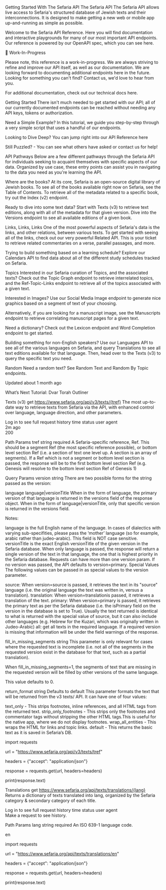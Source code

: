 Getting Started With The Sefaria API
The Sefaria API
The Sefaria API allows live access to Sefaria's structured database of Jewish texts and their interconnections. It is designed to make getting a new web or mobile app up-and-running as simple as possible.

Welcome to the Sefaria API Reference.
Here you will find documentation and interactive playgrounds for many of our most important API endpoints. Our reference is powered by our OpenAPI spec, which you can see here.

🚧
Work-In-Progress

Please note, this reference is a work-in-progress. We are always striving to refine and improve our API itself, as well as our documentation. We are looking forward to documenting additional endpoints here in the future. Looking for something you can't find? Contact us, we'd love to hear from you.

For additional documentation, check out our technical docs here.

Getting Started
There isn't much needed to get started with our API; all of our currently documented endpoints can be reached without needing any API keys, tokens or authorization.

Need a Simple Example? In this tutorial, we guide you step-by-step through a very simple script that uses a handful of our endpoints.

Looking to Dive Deep? You can jump right into our API Reference here

Still Puzzled? - You can see what others have asked or contact us for help!

API Pathways
Below are a few different pathways through the Sefaria API for individuals seeking to acquaint themselves with specific aspects of our data. Organized by use case, these entry points can assist you in navigating to the data you need as you're learning the API.

Where are the books?
At its core, Sefaria is an open-source digital library of Jewish books. To see all of the books available right now on Sefaria, see the Table of Contents. To retrieve all of the metadata related to a specific book, try out the Index (v2) endpoint.

Ready to dive into some text data?
Start with Texts (v3) to retrieve text editions, along with all of the metadata for that given version. Dive into the Versions endpoint to see all available editions of a given book.

Links, Links, Links
One of the most powerful aspects of Sefaria's data is the links, and other relations, between various texts. To get started with seeing all of the links, check out our very powerful Related API. This is your ticket to retrieve related commentaries on a verse, parallel passages, and more.

Trying to build something based on a learning schedule?
Explore our Calendars API to find data about all of the different study schedules tracked on Sefaria.

Topics
Interested in our Sefaria curation of Topics, and the associated texts? Check out the Topic Graph endpoint to retrieve interrelated topics, and the Ref-Topic-Links endpoint to retrieve all of the topics associated with a given text.

Interested in Images?
Use our Social Media Image endpoint to generate nice graphics based on a segment of text of your choosing.

Alternatively, if you are looking for a manuscript image, see the Manuscripts endpoint to retrieve correlating manuscript pages for a given text.

Need a dictionary?
Check out the Lexicon endpoint and Word Completion endpoint to get started.

Building something for non-English speakers?
Use our Languages API to see all of the various languages on Sefaria, and query Translations to see all text editions available for that language. Then, head over to the Texts (v3) to query the specific text you need.

Random
Need a random text? See Random Text and Random By Topic endpoints.

Updated about 1 month ago

What’s Next
Tutorial: Dvar Torah Outliner

Texts (v3)
get
https://www.sefaria.org/api/v3/texts/{tref}
The most up-to-date way to retrieve texts from Sefaria via the API, with enhanced control over language, language direction, and other parameters.

Log in to see full request history
time	status	user agent	
2m ago	
200

Path Params
tref
string
required
A Sefaria-specific reference, Ref. This should be a segment Ref (the most specific reference possible), or bottom level section Ref (i.e. a section of text one level up. A section is an array of segments). If a Ref which is not a segment or bottom level section is passed, the response will be to the first bottom level section Ref (e.g. Genesis will resolve to the bottom level section Ref of Genesis 1)

Query Params
version
string
There are two possible forms for the string passed as the version:

language
language|versionTitle
When in the form of language, the primary version of that language is returned in the versions field of the response object. When in the form of language|versionTitle, only that specific version is returned in the versions field.

Notes:

language is the full English name of the language. In cases of dialectics with varying sub-specifities, please pass the ‘mother’ language (so for example, arabic rather than judeo-arabic). This field is NOT case sensitive.
versionTitle is the exact English versionTitle of the given version in the Sefaria database.
When only language is passed, the response will return a single version of the text in that language, the one that is highest priority in the Sefaria database.
Requests can have more than one version param. If no version was passed, the API defaults to version=primary.
Special Values
The following values can be passed in as special values to the version parameter.

source: When version=source is passed, it retrieves the text in its "source" language (i.e. the original language the text was written in, versus a translation).
translation: When version=translationis passed, it retrieves a translation of the text.
primary: When version=primary is passed, it retrieves the primary text as per the Sefaria database (i.e. the isPrimary field on the version in the database is set to True). Usually the text returned is identical to what is returned with the special value of source, but it can also include other languages (e.g. Hebrew for the Kuzari, which was originally written in Judeo-Arabic)
all: get all texts in the required language.
If a required version is missing that information will be under the field warnings of the response.

fill_in_missing_segments
string
This parameter is only relevant for cases where the requested text is incomplete (i.e. not all of the segments in the requested version exist in the database for that text, such as a partial translation).

When fill_in_missing_segments=1, the segments of text that are missing in the requested version will be filled by other versions of the same language.

This value defaults to 0.


return_format
string
Defaults to default
This parameter formats the text that will be returned from the v3 texts/ API. It can have one of four values:

text_only - This strips footnotes, inline references, and all HTML tags from the returned text.
strip_only_footnotes - This strips only the footnotes and commentator tags without stripping the other HTML tags.This is useful for the native app, where we do not display footnotes.
wrap_all_entities - This wraps the HTML for links and topic links.
default - This returns the basic text as it is saved in Sefaria’s DB.

import requests

url = "https://www.sefaria.org/api/v3/texts/tref"

headers = {"accept": "application/json"}

response = requests.get(url, headers=headers)

print(response.text)

Translations
get
https://www.sefaria.org/api/texts/translations/{lang}
Returns a dictionary of texts translated into lang, organized by the Sefaria category & secondary category of each title.

Log in to see full request history
time	status	user agent	
Make a request to see history.

Path Params
lang
string
required
An ISO 639-1 language code.

en

import requests

url = "https://www.sefaria.org/api/texts/translations/en"

headers = {"accept": "application/json"}

response = requests.get(url, headers=headers)

print(response.text)